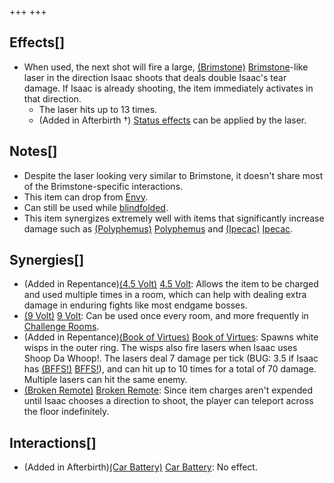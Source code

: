 +++
+++

Effects[]
---------


* When used, the next shot will fire a large, [(Brimstone)](/wiki/Brimstone "Brimstone") [Brimstone](/wiki/Brimstone "Brimstone")-like laser in the direction Isaac shoots that deals double Isaac's tear damage. If Isaac is already shooting, the item immediately activates in that direction.
	+ The laser hits up to 13 times.
	+ (Added in Afterbirth †) [Status effects](/wiki/Status_effect "Status effect") can be applied by the laser.


Notes[]
-------


* Despite the laser looking very similar to Brimstone, it doesn't share most of the Brimstone-specific interactions.
* This item can drop from [Envy](/wiki/Envy "Envy").
* Can still be used while [blindfolded](/wiki/Blindfolded "Blindfolded").
* This item synergizes extremely well with items that significantly increase damage such as [(Polyphemus)](/wiki/Polyphemus "Polyphemus") [Polyphemus](/wiki/Polyphemus "Polyphemus") and [(Ipecac)](/wiki/Ipecac "Ipecac") [Ipecac](/wiki/Ipecac "Ipecac").


Synergies[]
-----------


* (Added in Repentance)[(4.5 Volt)](/wiki/4.5_Volt "4.5 Volt") [4.5 Volt](/wiki/4.5_Volt "4.5 Volt"): Allows the item to be charged and used multiple times in a room, which can help with dealing extra damage in enduring fights like most endgame bosses.
* [(9 Volt)](/wiki/9_Volt "9 Volt") [9 Volt](/wiki/9_Volt "9 Volt"): Can be used once every room, and more frequently in [Challenge Rooms](/wiki/Challenge_Room "Challenge Room").
* (Added in Repentance)[(Book of Virtues)](/wiki/Book_of_Virtues "Book of Virtues") [Book of Virtues](/wiki/Book_of_Virtues "Book of Virtues"): Spawns white wisps in the outer ring. The wisps also fire lasers when Isaac uses Shoop Da Whoop!. The lasers deal 7 damage per tick (BUG: 3.5 if Isaac has [(BFFS!)](/wiki/BFFS! "BFFS!") [BFFS!](/wiki/BFFS! "BFFS!")), and can hit up to 10 times for a total of 70 damage. Multiple lasers can hit the same enemy.
* [(Broken Remote)](/wiki/Broken_Remote "Broken Remote") [Broken Remote](/wiki/Broken_Remote "Broken Remote"): Since item charges aren't expended until Isaac chooses a direction to shoot, the player can teleport across the floor indefinitely.


Interactions[]
--------------


* (Added in Afterbirth)[(Car Battery)](/wiki/Car_Battery "Car Battery") [Car Battery](/wiki/Car_Battery "Car Battery"): No effect.


